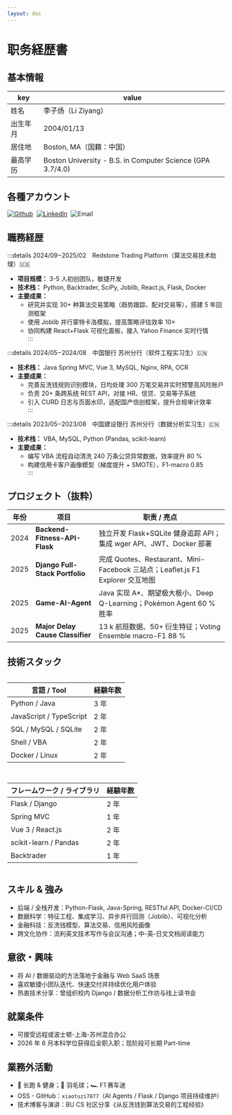 ```yaml
---
layout: doc
---
```


# 职务経歴書

## 基本情報

|key|value|
|---|---|
|姓名|李子炀（Li Ziyang）|
|出生年月|2004/01/13|
|居住地|Boston, MA（国籍：中国）|
|最高学历|Boston University - B.S. in Computer Science (GPA 3.7/4.0)|

## 各種アカウント

<p style="display: flex; gap: 8px; flex-wrap: wrap;">
  <a href="https://github.com/xiaotuzi7877" target="_blank"><img alt="Github" src="https://img.shields.io/badge/xiaotuzi7877-%2312100E.svg?&style=flat-square&logo=Github&logoColor=white" /></a>
  <a href="https://linkedin.com/in/michael-li-szsn" target="_blank"><img alt="LinkedIn" src="https://img.shields.io/badge/michael--li--szsn-%230A66C2.svg?&style=flat-square&logo=LinkedIn&logoColor=white" /></a>
  <a><img alt="Email" src="https://img.shields.io/badge/miclilzy@bu.edu-D14836?style=flat-square&logo=gmail&logoColor=white" /></a>
</p>

## 職務経歴

:::details 2024/09 – 2025/02 Redstone Trading Platform（算法交易技术助理）🇺🇸

- **项目规模：** 3-5 人初创团队，敏捷开发  
- **技术栈：** Python, Backtrader, SciPy, Joblib, React.js, Flask, Docker  
- **主要成果：**  
  - 研究并实现 30+ 种算法交易策略（趋势跟踪、配对交易等），搭建 5 年回测框架  
  - 使用 Joblib 并行蒙特卡洛模拟，提高策略评估效率 10×  
  - 协同构建 React+Flask 可视化面板，接入 Yahoo Finance 实时行情  
:::

:::details 2024/05 – 2024/08 中国银行 苏州分行（软件工程实习生）🇨🇳

- **技术栈：** Java Spring MVC, Vue 3, MySQL, Nginx, RPA, OCR  
- **主要成果：**  
  - 完善反洗钱规则识别模块，日均处理 300 万笔交易并实时预警高风险账户  
  - 负责 20+ 条跨系统 REST API，对接 HR、信贷、交易等子系统  
  - 引入 CURD 日志与页面水印，适配国产信创框架，提升合规审计效率  
:::

:::details 2023/05 – 2023/08 中国建设银行 苏州分行（数据分析实习生）🇨🇳

- **技术栈：** VBA, MySQL, Python (Pandas, scikit-learn)  
- **主要成果：**  
  - 编写 VBA 流程自动清洗 240 万条公贷异常数据，效率提升 80 %  
  - 构建信用卡客户画像模型（梯度提升 + SMOTE），F1-macro 0.85  
:::

## プロジェクト（抜粋）

|年份|项目|职责 / 亮点|
|---|---|---|
|2024|**Backend-Fitness-API-Flask**|独立开发 Flask+SQLite 健身追踪 API；集成 wger API、JWT、Docker 部署|
|2025|**Django Full-Stack Portfolio**|完成 Quotes、Restaurant、Mini-Facebook 三站点；Leaflet.js F1 Explorer 交互地图|
|2025|**Game-AI-Agent**|Java 实现 A*、期望极大极小、Deep Q-Learning；Pokémon Agent 60 % 胜率|
|2025|**Major Delay Cause Classifier**|13 k 航班数据、50+ 衍生特征；Voting Ensemble macro-F1 88 %|

## 技術スタック

<div style="display: grid; gap: 15px; grid-template-columns: repeat(auto-fit, minmax(300px, 1fr));">

<div>

|言語 / Tool|経験年数|
|---|---|
|Python / Java|3 年|
|JavaScript / TypeScript|2 年|
|SQL / MySQL / SQLite|2 年|
|Shell / VBA|2 年|
|Docker / Linux|2 年|

</div>

<div>

|フレームワーク / ライブラリ|経験年数|
|---|---|
|Flask / Django|2 年|
|Spring MVC|1 年|
|Vue 3 / React.js|2 年|
|scikit-learn / Pandas|2 年|
|Backtrader|1 年|

</div>
</div>

## スキル & 強み

- 后端 / 全栈开发：Python-Flask, Java-Spring, RESTful API, Docker-CI/CD  
- 数据科学：特征工程、集成学习、异步并行回测（Joblib）、可视化分析  
- 金融科技：反洗钱模型、算法交易、信用风险画像  
- 跨文化协作：流利英文技术写作与会议沟通；中-英-日文文档阅读能力  

## 意欲・興味

- 将 AI / 数据驱动的方法落地于金融与 Web SaaS 场景  
- 喜欢敏捷小团队迭代、快速交付并持续优化用户体验  
- 热衷技术分享：曾组织校内 Django / 数据分析工作坊与线上读书会  

## 就業条件

- 可接受远程或波士顿-上海-苏州混合办公  
- 2026 年 6 月本科学位获得后全职入职；现阶段可长期 Part-time

## 業務外活動

- 🏃 长跑 & 健身；🏸 羽毛球；🏎 F1 赛车迷  
- OSS - GitHub：`xiaotuzi7877`（AI Agents / Flask / Django 项目持续维护）  
- 技术博客与演讲：BU CS 社区分享《从反洗钱到算法交易的工程经验》


